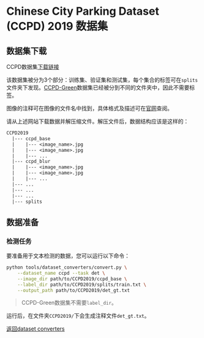 # Chinese City Parking Dataset (CCPD) 2019 数据集

## 数据集下载

CCPD数据集[下载链接](https://github.com/detectRecog/CCPD)

该数据集被分为3个部分：训练集、验证集和测试集，每个集合的标签可在`splits`文件夹下发现。<ins>CCPD-Green</ins>数据集已经被分到不同的文件夹中，因此不需要标签。

图像的注释可在图像的文件名中找到，具体格式及描述可在[官网](https://github.com/detectRecog/CCPD#dataset-annotations)查阅。

请从上述网站下载数据并解压缩文件。解压文件后，数据结构应该是这样的：

```txt
CCPD2019
  |--- ccpd_base
  |    |--- <image_name>.jpg
  |    |--- <image_name>.jpg
  |    |--- ...
  |--- ccpd_blur
  |    |--- <image_name>.jpg
  |    |--- <image_name>.jpg
  |    |--- ...
  |--- ...
  |--- ...
  |--- ...
  |--- splits
```

## 数据准备

### 检测任务

要准备用于文本检测的数据，您可以运行以下命令：

```bash
python tools/dataset_converters/convert.py \
    --dataset_name ccpd --task det \
    --image_dir path/to/CCPD2019/ccpd_base \
    --label_dir path/to/CCPD2019/splits/train.txt \
    --output_path path/to/CCPD2019/det_gt.txt
```

> CCPD-Green数据集不需要`label_dir`。

运行后，在文件夹`CCPD2019/`下会生成注释文件`det_gt.txt`。


[返回dataset converters](converters.md)
